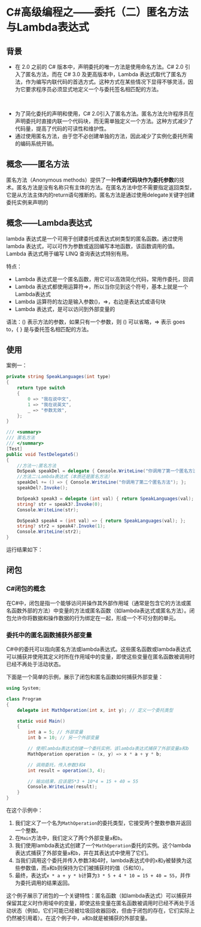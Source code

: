 # C#高级编程之——委托（二）匿名方法与Lambda表达式

## 背景

- 在 2.0 之前的 C# 版本中，声明委托的唯一方法是使用命名方法。C# 2.0 引入了匿名方法，而在 C# 3.0 及更高版本中，Lambda 表达式取代了匿名方法，作为编写内联代码的首选方式。这种方式在某些情况下显得不够灵活，因为它要求程序员必须显式地定义一个与委托签名相匹配的方法。
</br>

- 为了简化委托的声明和使用，C# 2.0引入了匿名方法。匿名方法允许程序员在声明委托时直接内联一个代码块，而无需单独定义一个方法。这种方式减少了代码量，提高了代码的可读性和维护性。
- 通过使用匿名方法，由于您不必创建单独的方法，因此减少了实例化委托所需的编码系统开销。

## 概念——匿名方法

匿名方法（Anonymous methods）提供了一种**传递代码块作为委托参数**的技术。匿名方法是没有名称只有主体的方法。在匿名方法中您不需要指定返回类型，它是从方法主体内的return语句推断的。匿名方法是通过使用delegate关键字创建委托实例来声明的

## 概念——Lambda表达式

lambda 表达式是一个可用于创建委托或表达式树类型的匿名函数。通过使用 lambda 表达式，可以可作为参数或返回编写本地函数，该函数调用的值。Lambda 表达式用于编写 LINQ 查询表达式特别有用。

特点：

- Lambda 表达式是一个匿名函数，用它可以高效简化代码，常用作委托，回调
- Lambda 表达式都使用运算符=>，所以当你见到这个符号，基本上就是一个Lambda表达式
- Lambda 运算符的左边是输入参数()，=>，右边是表达式或语句块
- Lambda 表达式，是可以访问到外部变量的
  
语法：() 表示方法的参数，如果只有一个参数，则 () 可以省略，=> 表示 goes to，{ } 是与委托签名相匹配的方法。

## 使用

案例一：

```csharp
private string SpeakLanguages(int type)
{
    return type switch
    {
        0 => "我在说中文",
        1 => "我在说英文",
        _ => "参数无效",
    };
}

/// <summary>
/// 匿名方法
/// </summary>
[Test]
public void TestDelegate5()
{
    //方法一:匿名方法
    DoSpeak speakDel = delegate { Console.WriteLine("你调用了第一个匿名方法"); };
    //方法二:Lambda表达式（本质还是匿名方法）
    speakDel += () => { Console.WriteLine("你调用了第二个匿名方法"); };
    speakDel?.Invoke();

    DoSpeak3 speak3 = delegate (int val) { return SpeakLanguages(val); };
    string? str = speak3?.Invoke(0);
    Console.WriteLine(str);

    DoSpeak3 speak4 = (int val) => { return SpeakLanguages(val); };
    string? str2 = speak4?.Invoke(1);
    Console.WriteLine(str2);
}
```

运行结果如下：

## 闭包

### C#闭包的概念

在C#中，闭包是指一个能够访问并操作其外部作用域（通常是包含它的方法或匿名函数外部的方法）中变量的方法或匿名函数（如lambda表达式或匿名方法）。闭包允许你将数据和操作数据的行为绑定在一起，形成一个不可分割的单元。

### 委托中的匿名函数捕获外部变量

C#中的委托可以指向匿名方法或lambda表达式。这些匿名函数或lambda表达式可以捕获并使用其定义时所在作用域中的变量，即使这些变量在匿名函数被调用时已经不再处于活动状态。

下面是一个简单的示例，展示了闭包和匿名函数如何捕获外部变量：

```csharp
using System;

class Program
{
    delegate int MathOperation(int x, int y); // 定义一个委托类型

    static void Main()
    {
        int a = 5; // 外部变量
        int b = 10; // 另一个外部变量

        // 使用lambda表达式创建一个委托实例，该lambda表达式捕获了外部变量a和b
        MathOperation operation = (x, y) => x * a + y * b;

        // 调用委托，传入参数3和4
        int result = operation(3, 4);

        // 输出结果，应该是5*3 + 10*4 = 15 + 40 = 55
        Console.WriteLine(result);
    }
}
```

在这个示例中：

1. 我们定义了一个名为`MathOperation`的委托类型，它接受两个整数参数并返回一个整数。
2. 在`Main`方法中，我们定义了两个外部变量`a`和`b`。
3. 我们使用lambda表达式创建了一个`MathOperation`委托的实例。这个lambda表达式捕获了外部变量`a`和`b`，并在其表达式中使用了它们。
4. 当我们调用这个委托并传入参数3和4时，lambda表达式中的`x`和`y`被替换为这些参数值，而`a`和`b`则保持为它们被捕获时的值（5和10）。
5. 最终，表达式`x * a + y * b`计算为`3 * 5 + 4 * 10 = 15 + 40 = 55`，并作为委托调用的结果返回。

这个例子展示了闭包的一个关键特性：匿名函数（如lambda表达式）可以捕获并保留其定义时作用域中的变量，即使这些变量在匿名函数被调用时已经不再处于活动状态（例如，它们可能已经被垃圾回收器回收，但由于闭包的存在，它们实际上仍然被引用着）。在这个例子中，`a`和`b`就是被捕获的外部变量。
